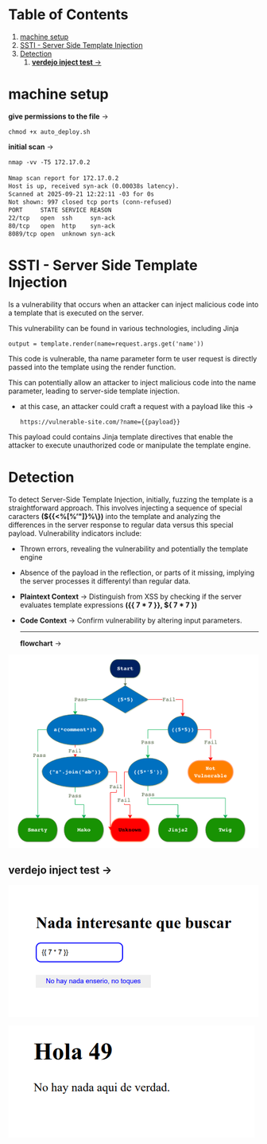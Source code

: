 
# Table of Contents

1.  [machine setup](#orgeb7d2d5)
2.  [SSTI - Server Side Template Injection](#org7d59667)
3.  [Detection](#org781f92b)
    1.  [**verdejo inject test** ->](#org04769c1)



<a id="orgeb7d2d5"></a>

# machine setup

**give permissions to the file** ->

    chmod +x auto_deploy.sh

**initial scan** ->

    nmap -vv -T5 172.17.0.2
    
    Nmap scan report for 172.17.0.2
    Host is up, received syn-ack (0.00038s latency).
    Scanned at 2025-09-21 12:22:11 -03 for 0s
    Not shown: 997 closed tcp ports (conn-refused)
    PORT     STATE SERVICE REASON
    22/tcp   open  ssh     syn-ack
    80/tcp   open  http    syn-ack
    8089/tcp open  unknown syn-ack


<a id="org7d59667"></a>

# SSTI - Server Side Template Injection

Is a vulnerability that occurs when an attacker can inject malicious code into a template that is executed on the server.

This vulnerability can be found in various technologies, including Jinja

    output = template.render(name=request.args.get('name'))

This code is vulnerable, tha name parameter form te user request is directly passed into the template using the render function.

This can potentially allow an attacker to inject malicious code into the name parameter, leading to server-side template injection.

-   at this case, an attacker could craft a request with a payload like this ->
    
        https://vulnerable-site.com/?name={{payload}}

This payload could contains Jinja template directives that enable the attacker to execute unauthorized code or manipulate the template engine.


<a id="org781f92b"></a>

# Detection

To detect Server-Side Template Injection, initially, fuzzing the template is a straightforward approach. This involves injecting a sequence of special caracters **(${{<%[%&rsquo;"]}%\\})** into the template and analyzing the differences in the server response to regular data versus this special payload. Vulnerability indicators include:

-   Thrown errors, revealing the vulnerability and potentially the template engine
-   Absence of the payload in the reflection, or parts of it missing, implying the server processes it differentyl than regular data.

-   **Plaintext Context**  -> Distinguish from XSS by checking if the server evaluates template expressions **({{ 7 \* 7 }}, ${ 7 \* 7  })**

-   **Code Context** -> Confirm vulnerability by altering input parameters.
    
    ---
    
    **flowchart** ->

![img](../verdejo/imgs/detection.png)


<a id="org04769c1"></a>

## **verdejo inject test** ->

![img](../verdejo/imgs/verdejo_inject.png)

![img](../verdejo/imgs/inject_result.png)

